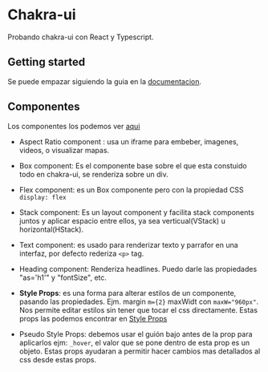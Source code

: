 # Chakra-ui

Probando chakra-ui con React y Typescript.

## Getting started

Se puede empazar siguiendo la guia en la [documentacion](https://chakra-ui.com/getting-started/).

## Componentes

Los componentes los podemos ver [aqui](https://chakra-ui.com/docs/components)

- Aspect Ratio component : usa un iframe para embeber, imagenes, videos, o visualizar mapas.
- Box component: Es el componente base sobre el que esta constuido todo en chakra-ui, se renderiza 
  sobre un div.
- Flex component: es un Box componente pero con la propiedad CSS `display: flex`
- Stack component: Es un layout component y facilita stack components juntos y aplicar espacio entre ellos, ya sea verticual(VStack) u horizontal(HStack).
- Text component: es usado para renderizar texto y parrafor en una interfaz, por defecto rederiza `<p>` tag.
- Heading component: Renderiza headlines. Puedo darle las propiedades "as='h1'" y "fontSize", etc.

- **Style Props**: es una forma para alterar estilos de un componente, pasando las propiedades. Ejm. margin `m={2}` maxWidt con `maxW="960px"`. Nos permite editar estilos sin tener que tocar el css directamente.
Estas props las podemos encontrar en [Style Props](https://chakra-ui.com/docs/styled-system/style-props) 

- Pseudo Style Props: debemos usar el guión bajo antes de la prop para aplicarlos ejm: `_hover`, el valor que se pone dentro de esta prop es un objeto. Estas props ayudaran a permitir hacer cambios mas detallados al css desde estas props.